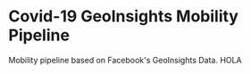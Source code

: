 
# Covid-19 GeoInsights Mobility Pipeline

Mobility pipeline based on Facebook's GeoInsights Data.
HOLA